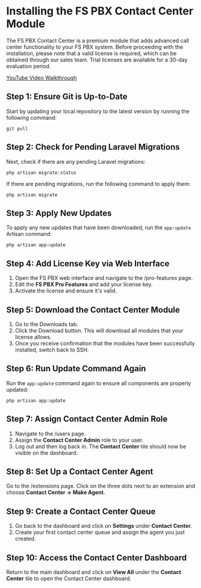 # Installing the FS PBX Contact Center Module

The FS PBX Contact Center is a premium module that adds advanced call center functionality to your FS PBX system. Before proceeding with the installation, please note that a valid license is required, which can be obtained through our sales team. Trial licenses are available for a 30-day evaluation period.

[YouTube Video Walkthrough](https://youtu.be/OEshZIH5qAs)

## Step 1: Ensure Git is Up-to-Date
Start by updating your local repository to the latest version by running the following command:

`git pull`

## Step 2: Check for Pending Laravel Migrations
Next, check if there are any pending Laravel migrations:

`php artisan migrate:status`

If there are pending migrations, run the following command to apply them:

`php artisan migrate`

## Step 3: Apply New Updates
To apply any new updates that have been downloaded, run the `app:update` Artisan command:

`php artisan app:update`

## Step 4: Add License Key via Web Interface
1. Open the FS PBX web interface and navigate to the /pro-features page.
1. Edit the **FS PBX Pro Features** and add your license key.
1. Activate the license and ensure it's valid.

## Step 5: Download the Contact Center Module
1. Go to the Downloads tab.
1. Click the Download button. This will download all modules that your license allows.
1. Once you receive confirmation that the modules have been successfully installed, switch back to SSH.

## Step 6: Run Update Command Again
Run the `app:update` command again to ensure all components are properly updated:

`php artisan app:update`

## ****Step 7: Assign Contact Center Admin Role****
1. Navigate to the /users page.
1. Assign the **Contact Center Admin** role to your user.
1. Log out and then log back in. The **Contact Center** tile should now be visible on the dashboard.

## Step 8: Set Up a Contact Center Agent
Go to the /extensions page.
Click on the three dots next to an extension and choose **Contact Center -> Make Agent**.

## Step 9: Create a Contact Center Queue
1. Go back to the dashboard and click on **Settings** under **Contact Center**.
1. Create your first contact center queue and assign the agent you just created.

## Step 10: Access the Contact Center Dashboard
Return to the main dashboard and click on **View All** under the **Contact Center** tile to open the Contact Center dashboard.


